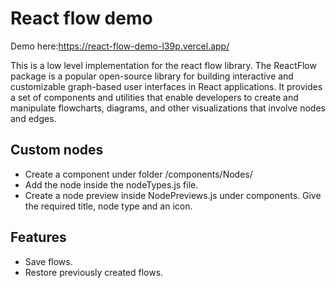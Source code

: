 
# React flow demo

Demo here:https://react-flow-demo-l39p.vercel.app/

This is a low level implementation for the react flow library.
The ReactFlow package is a popular open-source library for building interactive and customizable graph-based user interfaces in React applications. It provides a set of components and utilities that enable developers to create and manipulate flowcharts, diagrams, and other visualizations that involve nodes and edges.



## Custom nodes

* Create a component under folder /components/Nodes/
* Add the node inside the nodeTypes.js file.
* Create a node preview inside NodePreviews.js under components. Give the required title, node type and an icon.
## Features

* Save flows.
* Restore previously created flows.